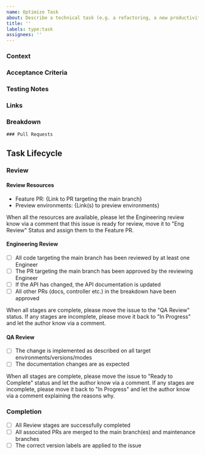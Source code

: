 ```yaml
---
name: Optimize Task
about: Describe a technical task (e.g. a refactoring, a new productivity tool, missing tests).
title: ''
labels: type:task
assignees: ''
---
```


### Context

<!-- Please, describe the context and need for this task.-->

### Acceptance Criteria

<!-- Please list the Acceptance Criteria. It will be used during Review -->

### Testing Notes

<!-- Any additional information that can be used for review should be provided here -->

### Links

<!-- Add links to related issues -->

### Breakdown

<!-- A breakdown of tasks that need to be completed in order for this to be ready for review. -->
<!--
- [ ] #123
- [ ] Step X
-->

```[tasklist]
### Pull Requests
```

## Task Lifecycle

### Review

#### Review Resources

<!-- When in review, the resources to be used for review should be listed here) -->

- Feature PR: {Link to PR targeting the main branch}
- Preview environments: {Link(s) to preview environments}

When all the resources are available, please let the Engineering review know via a comment that this
issue is ready for review, move it to "Eng Review" Status and assign them to the Feature PR.

#### Engineering Review

- [ ] All code targeting the main branch has been reviewed by at least one Engineer
- [ ] The PR targeting the main branch has been approved by the reviewing Engineer
- [ ] If the API has changed, the API documentation is updated
- [ ] All other PRs (docs, controller etc.) in the breakdown have been approved

When all stages are complete, please move the issue to the "QA Review" status. If any stages are
incomplete, please move it back to "In Progress" and let the author know via a comment.

#### QA Review

- [ ] The change is implemented as described on all target environments/versions/modes
- [ ] The documentation changes are as expected

When all stages are complete, please move the issue to "Ready to Complete" status and let the author
know via a comment. If any stages are incomplete, please move it back to "In Progress" and let the
author know via a comment explaining the reasons why.

### Completion

- [ ] All Review stages are successfully completed
- [ ] All associated PRs are merged to the main branch(es) and maintenance branches
- [ ] The correct version labels are applied to the issue

